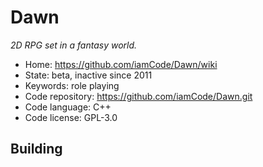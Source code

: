 # Dawn

_2D RPG set in a fantasy world._

- Home: https://github.com/iamCode/Dawn/wiki
- State: beta, inactive since 2011
- Keywords: role playing
- Code repository: https://github.com/iamCode/Dawn.git
- Code language: C++
- Code license: GPL-3.0

## Building
